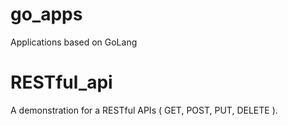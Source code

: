 # go_apps
Applications based on GoLang


# RESTful_api

A demonstration for a RESTful APIs ( GET, POST, PUT, DELETE ).

